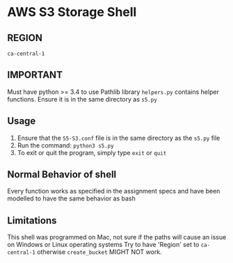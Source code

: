 # AWS S3 Storage Shell 

## REGION
`ca-central-1`

## IMPORTANT 
Must have python >= 3.4 to use Pathlib library
`helpers.py` contains helper functions. Ensure it is in the same directory as `s5.py`

## Usage
1. Ensure that the `S5-S3.conf` file is in the same directory as the `s5.py` file
2. Run the command: `python3 s5.py`
3. To exit or quit the program, simply type `exit` or `quit`

## Normal Behavior of shell
Every function works as specified in the assignment specs and have been modelled to have the same behavior as bash

## Limitations
This shell was programmed on Mac, not sure if the paths will cause an issue on Windows or Linux operating systems
Try to have 'Region' set to `ca-central-1` otherwise `create_bucket` MIGHT NOT work.
